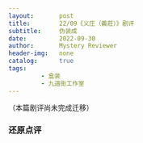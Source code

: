 ```yaml
---
layout:       post
title:        22/09《义庄（義莊）》剧评
subtitle:     伪装成
date:         2022-09-30
author:       Mystery Reviewer
header-img:   none
catalog:      true
tags:
         - 盒装
         - 九道街工作室
---
```


（本篇剧评尚未完成迁移）



### 还原点评
